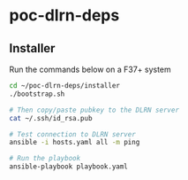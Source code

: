 # poc-dlrn-deps

## Installer
Run the commands below on a F37+ system
``` bash
cd ~/poc-dlrn-deps/installer
./bootstrap.sh

# Then copy/paste pubkey to the DLRN server
cat ~/.ssh/id_rsa.pub

# Test connection to DLRN server
ansible -i hosts.yaml all -m ping

# Run the playbook
ansible-playbook playbook.yaml
```
